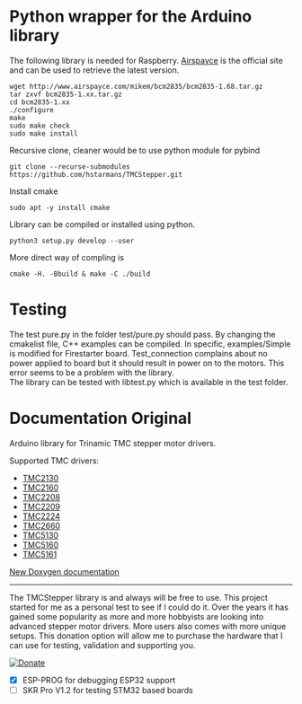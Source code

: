 # Python wrapper for the Arduino library
The following library is needed for Raspberry. [Airspayce](http://www.airspayce.com) is the official site
and can be used to retrieve the latest version.
```
wget http://www.airspayce.com/mikem/bcm2835/bcm2835-1.68.tar.gz 
tar zxvf bcm2835-1.xx.tar.gz
cd bcm2835-1.xx
./configure
make
sudo make check
sudo make install
```
Recursive clone, cleaner would be to use python module for pybind
```
git clone --recurse-submodules https://github.com/hstarmans/TMCStepper.git
```
Install cmake
```
sudo apt -y install cmake
```
Library can be compiled or installed using python.
```
python3 setup.py develop --user
```
More direct way of compling is
```
cmake -H. -Bbuild & make -C ./build
```
# Testing
The test pure.py in the folder test/pure.py should pass.
By changing the cmakelist file, C++ examples can be compiled. In specific, examples/Simple is modified for Firestarter board.
Test_connection complains about no power applied to board but it should result in power on to the motors.
This error seems to be a problem with the library.  
The library can be tested with libtest.py which is available in the test folder.


# Documentation Original

Arduino library for Trinamic TMC stepper motor drivers.

Supported TMC drivers:
* [TMC2130][2130]
* [TMC2160][2160]
* [TMC2208][2208]
* [TMC2209][2209]
* [TMC2224][2224]
* [TMC2660][2660]
* [TMC5130][5130]
* [TMC5160][5160]
* [TMC5161][5161]

[2130]: https://teemuatlut.github.io/TMCStepper/class_t_m_c2130_stepper.html
[2160]: https://teemuatlut.github.io/TMCStepper/class_t_m_c2160_stepper.html
[2208]: https://teemuatlut.github.io/TMCStepper/class_t_m_c2208_stepper.html
[2209]: https://teemuatlut.github.io/TMCStepper/class_t_m_c2209_stepper.html
[2224]: https://teemuatlut.github.io/TMCStepper/class_t_m_c2224_stepper.html
[2660]: https://teemuatlut.github.io/TMCStepper/class_t_m_c2660_stepper.html
[5130]: https://teemuatlut.github.io/TMCStepper/class_t_m_c5130_stepper.html
[5160]: https://teemuatlut.github.io/TMCStepper/class_t_m_c5160_stepper.html
[5161]: https://teemuatlut.github.io/TMCStepper/class_t_m_c5161_stepper.html

[New Doxygen documentation](https://teemuatlut.github.io/TMCStepper/index.html)

---

The TMCStepper library is and always will be free to use.
This project started for me as a personal test to see if I could do it. Over the years it has gained some popularity as more and more hobbyists are looking into advanced stepper motor drivers. More users also comes with more unique setups.
This donation option will allow me to purchase the hardware that I can use for testing, validation and supporting you.

[![Donate](https://www.paypalobjects.com/en_US/i/btn/btn_donate_SM.gif)](https://www.paypal.com/cgi-bin/webscr?cmd=_donations&business=KFRSQ3KUUPKWS&currency_code=EUR&source=url)

- [x] ESP-PROG for debugging ESP32 support
- [ ] SKR Pro V1.2 for testing STM32 based boards
